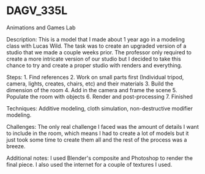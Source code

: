 # DAGV_335L
Animations and Games Lab

Description: This is a model that I made about 1 year ago in a modeling class with Lucas Wild. The task was to create an upgraded version of a studio that we made a
             couple weeks prior. The professor only required to create a more intricate version of our studio but I decided to take this chance to try and create a 
             proper studio with renders and everything.

Steps: 1. Find references
       2. Work on small parts first (Individual tripod, camera, lights, creates, chairs, etc) and their materials
       3. Build the dimension of the room
       4. Add in the camera and frame the scene
       5. Populate the room with objects
       6. Render and post-processing
       7. Finished

Techniques: Additive modeling, cloth simulation, non-destructive modifier modeling.

Challenges: The only real challenge I faced was the amount of details I want to include in the room, which means I had to create a lot of models but it just took
            some time to create them all and the rest of the process was a breeze.

Additional notes: I used Blender's composite and Photoshop to render the final piece. I also used the internet for a couple of textures I used.
